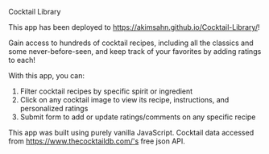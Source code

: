 Cocktail Library

This app has been deployed to https://akimsahn.github.io/Cocktail-Library/!

Gain access to hundreds of cocktail recipes, including all the classics and some never-before-seen, and keep track of your favorites by adding ratings to each!

With this app, you can:
1. Filter cocktail recipes by specific spirit or ingredient
2. Click on any cocktail image to view its recipe, instructions, and personalized ratings
3. Submit form to add or update ratings/comments on any specific recipe

This app was built using purely vanilla JavaScript.
Cocktail data accessed from https://www.thecocktaildb.com/'s free json API.
